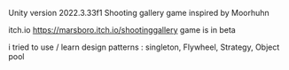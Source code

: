 Unity version 2022.3.33f1
Shooting gallery game inspired by Moorhuhn

itch.io https://marsboro.itch.io/shootinggallery
game is in beta

i tried to use / learn design patterns : singleton, Flywheel, Strategy, Object pool
